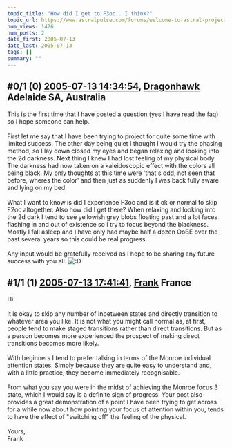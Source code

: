 ```yaml
---
topic_title: "How did I get to F3oc.. I think?"
topic_url: https://www.astralpulse.com/forums/welcome-to-astral-projection-experiences!/how-did-i-get-to-f3oc-i-think
num_views: 1426
num_posts: 2
date_first: 2005-07-13
date_last: 2005-07-13
tags: []
summary: ""
---
```


## \#0/1 (0) [2005-07-13 14:34:54](https://www.astralpulse.com/forums/index.php?msg=170082), [Dragonhawk](https://www.astralpulse.com/forums/profile/?u=9345) Adelaide SA, Australia ##
<section>
This is the first time that I have posted a question (yes I have read the faq) so I hope someone can help.
<br>
<br>
First let me say that I have been trying to project for quite some time with limited success. The other day being quiet I thought I would try the phasing method, so I lay down closed my eyes and began relaxing and looking into the 2d darkness. Next thing I knew I had lost feeling of my physical body. The darkness had now taken on a kaleidoscopic effect with the colors all being black. My only thoughts at this time were 'that's odd, not seen that before, wheres the color' and then just as suddenly I was back fully aware and lying on my bed.
<br>
<br>
What I want to know is did I experience F3oc and is it ok or normal to skip F2oc altogether. Also how did I get there? When relaxing and looking into the 2d dark I tend to see yellowish grey blobs floating past and a lot faces flashing in and out of existence so I try to focus beyond the blackness. Mostly I fall asleep and I have only had maybe half a dozen OoBE over the past several years so this could be real progress.
<br>
<br>
Any input would be gratefully received as I hope to be sharing any future success with you all.
<img alt=":D" class="smiley" src="https://www.astralpulse.com/forums/Smileys/fugue/cheesy.png" title="Cheesy"/>
</section>

## \#1/1 (1) [2005-07-13 17:41:41](https://www.astralpulse.com/forums/index.php?msg=170106), [Frank](https://www.astralpulse.com/forums/profile/?u=359) France ##
<section>
Hi:
<br>
<br>
It is okay to skip any number of inbetween states and directly transition to whatever area you like. It is not what you might call normal as, at first, people tend to make staged transitions rather than direct transitions. But as a person becomes more experienced the prospect of making direct transitions becomes more likely.
<br>
<br>
With beginners I tend to prefer talking in terms of the Monroe individual attention states. Simply because they are quite easy to understand and, with a little practice, they become immediately recognisable.
<br>
<br>
From what you say you were in the midst of achieving the Monroe focus 3 state, which I would say is a definite sign of progress. Your post also provides a great demonstration of a point I have been trying to get across for a while now about how pointing your focus of attention within you, tends to have the effect of "switching off" the feeling of the physical.
<br>
<br>
Yours,
<br>
Frank
</section>